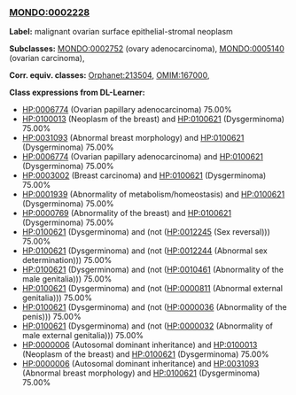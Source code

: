
### [MONDO:0002228](http://purl.obolibrary.org/obo/MONDO_0002228)
**Label:** malignant ovarian surface epithelial-stromal neoplasm

**Subclasses:** [MONDO:0002752](http://purl.obolibrary.org/obo/MONDO_0002752) (ovary adenocarcinoma), [MONDO:0005140](http://purl.obolibrary.org/obo/MONDO_0005140) (ovarian carcinoma), 

**Corr. equiv. classes:** [Orphanet:213504](http://www.orpha.net/ORDO/Orphanet_213504), [OMIM:167000](http://purl.obolibrary.org/obo/OMIM_167000), 

**Class expressions from DL-Learner:**

- [HP:0006774](http://purl.obolibrary.org/obo/HP_0006774) (Ovarian papillary adenocarcinoma) 75.00%
- [HP:0100013](http://purl.obolibrary.org/obo/HP_0100013) (Neoplasm of the breast) and [HP:0100621](http://purl.obolibrary.org/obo/HP_0100621) (Dysgerminoma) 75.00%
- [HP:0031093](http://purl.obolibrary.org/obo/HP_0031093) (Abnormal breast morphology) and [HP:0100621](http://purl.obolibrary.org/obo/HP_0100621) (Dysgerminoma) 75.00%
- [HP:0006774](http://purl.obolibrary.org/obo/HP_0006774) (Ovarian papillary adenocarcinoma) and [HP:0100621](http://purl.obolibrary.org/obo/HP_0100621) (Dysgerminoma) 75.00%
- [HP:0003002](http://purl.obolibrary.org/obo/HP_0003002) (Breast carcinoma) and [HP:0100621](http://purl.obolibrary.org/obo/HP_0100621) (Dysgerminoma) 75.00%
- [HP:0001939](http://purl.obolibrary.org/obo/HP_0001939) (Abnormality of metabolism/homeostasis) and [HP:0100621](http://purl.obolibrary.org/obo/HP_0100621) (Dysgerminoma) 75.00%
- [HP:0000769](http://purl.obolibrary.org/obo/HP_0000769) (Abnormality of the breast) and [HP:0100621](http://purl.obolibrary.org/obo/HP_0100621) (Dysgerminoma) 75.00%
- [HP:0100621](http://purl.obolibrary.org/obo/HP_0100621) (Dysgerminoma) and (not ([HP:0012245](http://purl.obolibrary.org/obo/HP_0012245) (Sex reversal))) 75.00%
- [HP:0100621](http://purl.obolibrary.org/obo/HP_0100621) (Dysgerminoma) and (not ([HP:0012244](http://purl.obolibrary.org/obo/HP_0012244) (Abnormal sex determination))) 75.00%
- [HP:0100621](http://purl.obolibrary.org/obo/HP_0100621) (Dysgerminoma) and (not ([HP:0010461](http://purl.obolibrary.org/obo/HP_0010461) (Abnormality of the male genitalia))) 75.00%
- [HP:0100621](http://purl.obolibrary.org/obo/HP_0100621) (Dysgerminoma) and (not ([HP:0000811](http://purl.obolibrary.org/obo/HP_0000811) (Abnormal external genitalia))) 75.00%
- [HP:0100621](http://purl.obolibrary.org/obo/HP_0100621) (Dysgerminoma) and (not ([HP:0000036](http://purl.obolibrary.org/obo/HP_0000036) (Abnormality of the penis))) 75.00%
- [HP:0100621](http://purl.obolibrary.org/obo/HP_0100621) (Dysgerminoma) and (not ([HP:0000032](http://purl.obolibrary.org/obo/HP_0000032) (Abnormality of male external genitalia))) 75.00%
- [HP:0000006](http://purl.obolibrary.org/obo/HP_0000006) (Autosomal dominant inheritance) and [HP:0100013](http://purl.obolibrary.org/obo/HP_0100013) (Neoplasm of the breast) and [HP:0100621](http://purl.obolibrary.org/obo/HP_0100621) (Dysgerminoma) 75.00%
- [HP:0000006](http://purl.obolibrary.org/obo/HP_0000006) (Autosomal dominant inheritance) and [HP:0031093](http://purl.obolibrary.org/obo/HP_0031093) (Abnormal breast morphology) and [HP:0100621](http://purl.obolibrary.org/obo/HP_0100621) (Dysgerminoma) 75.00%



